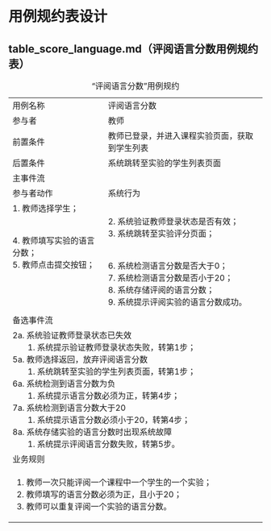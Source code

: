 # 用例规约表设计

## table_score_language.md（评阅语言分数用例规约表）

<table>
    <caption>“评阅语言分数”用例规约</caption>
    <tr>
        <td>用例名称</td>
        <td>评阅语言分数</td>
    </tr>
    <tr>
        <td>参与者</td>
        <td>教师</td>
    </tr>
    <tr>
        <td>前置条件</td>
        <td>教师已登录，并进入课程实验页面，获取到学生列表</td>
    </tr>
    <tr>
        <td>后置条件</td>
        <td>系统跳转至实验的学生列表页面</td>
    </tr>
    <tr>
        <td colspan="2">主事件流</td>
    </tr>
    <tr>
        <td>参与者动作</td>
        <td>系统行为</td>
    </tr>
    <tr>
        <td>
            1. 教师选择学生；<br><br><br>
            4. 教师填写实验的语言分数；<br>
            5. 教师点击提交按钮；<br><br><br><br><br>
        </td>
        <td>
            <br>
            2. 系统验证教师登录状态是否有效；<br>
            3. 系统跳转至实验评分页面；<br><br><br>
            6. 系统检测语言分数是否大于0；<br>
            7. 系统检测语言分数是否小于20；<br>
            8. 系统存储评阅的语言分数；<br>
            9. 系统提示评阅实验的语言分数成功。
        </td>
    </tr>
    <tr>
        <td colspan="2">备选事件流</td>
    </tr>
    <tr>
        <td colspan="2">
            2a. 系统验证教师登录状态已失效<br>
                &nbsp&nbsp&nbsp&nbsp&nbsp&nbsp
                1. 系统提示验证教师登录状态失败，转第1步；<br>
            5a. 教师选择返回，放弃评阅语言分数<br>
                &nbsp&nbsp&nbsp&nbsp&nbsp&nbsp
                1. 系统跳转至实验的学生列表页面，转第1步；<br>
            6a. 系统检测到语言分数为负<br>
                &nbsp&nbsp&nbsp&nbsp&nbsp&nbsp
                1. 系统提示语言分数必须为正，转第4步；<br>
            7a. 系统检测到语言分数大于20<br>
                &nbsp&nbsp&nbsp&nbsp&nbsp&nbsp
                1. 系统提示语言分数必须小于20，转第4步；<br>
            8a. 系统存储实验的语言分数时出现系统故障<br>
                &nbsp&nbsp&nbsp&nbsp&nbsp&nbsp
                1. 系统提示评阅语言分数失败，转第5步。
        </td>
    </tr>
    <tr>
        <td colspan="2">业务规则</td>
    </tr>
    <tr>
        <td colspan="2">
            <ol>
                <li>教师一次只能评阅一个课程中一个学生的一个实验；</li>
                <li>教师填写的语言分数必须为正，且小于20；</li>
                <li>教师可以重复评阅一个实验的语言分数。</li>
            </ol>
        </td>
    </tr>
</table>